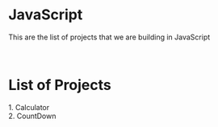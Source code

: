 <h1>JavaScript </h1>
<p>This are the list of projects that we are building in JavaScript</p><br>
<h1>List of Projects </h1>
1. Calculator <br>
2. CountDown
